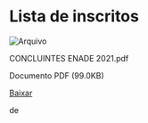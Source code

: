 


Lista de inscritos
==================









![Arquivo](%2b%2bplone%2b%2bufalprofile/imgs/file-icon.png)

 CONCLUINTES ENADE 2021.pdf  

 Documento PDF
 (99.0KB)
 

[Baixar](%40%40download/file/CONCLUINTES%20ENADE%202021.pdf)























 de 












